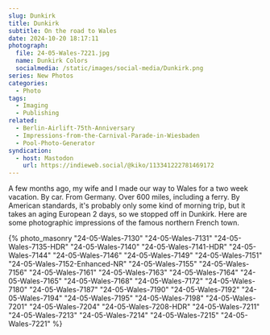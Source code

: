 ```yaml
---
slug: Dunkirk
title: Dunkirk
subtitle: On the road to Wales
date: 2024-10-20 18:17:11
photograph:
  file: 24-05-Wales-7221.jpg
  name: Dunkirk Colors
  socialmedia: /static/images/social-media/Dunkirk.png
series: New Photos
categories:
  - Photo
tags:
  - Imaging
  - Publishing
related:
  - Berlin-Airlift-75th-Anniversary
  - Impressions-from-the-Carnival-Parade-in-Wiesbaden
  - Pool-Photo-Generator
syndication:
  - host: Mastodon
    url: https://indieweb.social/@kiko/113341222781469172
---
```


A few months ago, my wife and I made our way to Wales for a two week vacation. By car. From Germany. Over 600 miles, including a ferry. By American standards, it's probably only some kind of morning trip, but it takes an aging European 2 days, so we stopped off in Dunkirk. Here are some photographic impressions of the famous northern French town.

<!-- more -->

{% photo_masonry
"24-05-Wales-7130"
"24-05-Wales-7131"
"24-05-Wales-7135-HDR"
"24-05-Wales-7140"
"24-05-Wales-7141-HDR"
"24-05-Wales-7144"
"24-05-Wales-7146"
"24-05-Wales-7149"
"24-05-Wales-7151"
"24-05-Wales-7152-Enhanced-NR"
"24-05-Wales-7155"
"24-05-Wales-7156"
"24-05-Wales-7161"
"24-05-Wales-7163"
"24-05-Wales-7164"
"24-05-Wales-7165"
"24-05-Wales-7168"
"24-05-Wales-7172"
"24-05-Wales-7180"
"24-05-Wales-7187"
"24-05-Wales-7190"
"24-05-Wales-7192"
"24-05-Wales-7194"
"24-05-Wales-7195"
"24-05-Wales-7198"
"24-05-Wales-7201"
"24-05-Wales-7204"
"24-05-Wales-7208-HDR"
"24-05-Wales-7211"
"24-05-Wales-7213"
"24-05-Wales-7214"
"24-05-Wales-7215"
"24-05-Wales-7221"
%}
